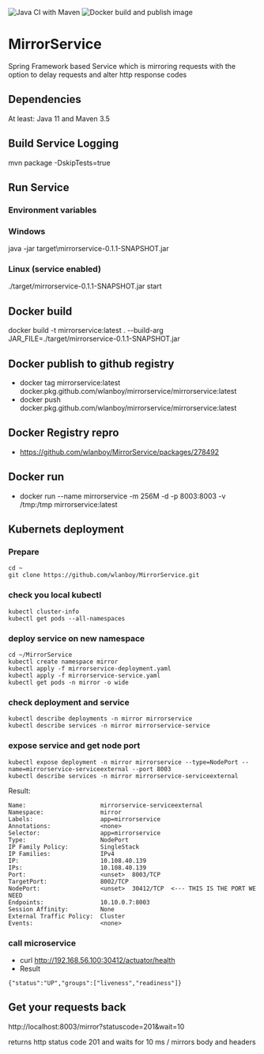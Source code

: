 ![Java CI with Maven](https://github.com/wlanboy/MirrorService/workflows/Java%20CI%20with%20Maven/badge.svg?branch=master) ![Docker build and publish image](https://github.com/wlanboy/MirrorService/workflows/Docker%20build%20and%20publish%20image/badge.svg)

# MirrorService
Spring Framework based Service which is mirroring requests with the option to delay requests and alter http response codes

## Dependencies
At least: Java 11 and Maven 3.5

## Build Service Logging
mvn package -DskipTests=true

## Run Service
### Environment variables

### Windows
java -jar target\mirrorservice-0.1.1-SNAPSHOT.jar

### Linux (service enabled)
./target/mirrorservice-0.1.1-SNAPSHOT.jar start

## Docker build
docker build -t mirrorservice:latest . --build-arg JAR_FILE=./target/mirrorservice-0.1.1-SNAPSHOT.jar

## Docker publish to github registry
- docker tag mirrorservice:latest docker.pkg.github.com/wlanboy/mirrorservice/mirrorservice:latest
- docker push docker.pkg.github.com/wlanboy/mirrorservice/mirrorservice:latest

## Docker Registry repro
- https://github.com/wlanboy/MirrorService/packages/278492

## Docker run
- docker run --name mirrorservice -m 256M -d -p 8003:8003 -v /tmp:/tmp mirrorservice:latest

## Kubernets deployment

### Prepare
```
cd ~
git clone https://github.com/wlanboy/MirrorService.git
```

### check you local kubectl
```
kubectl cluster-info
kubectl get pods --all-namespaces
```

### deploy service on new namespace
```
cd ~/MirrorService
kubectl create namespace mirror
kubectl apply -f mirrorservice-deployment.yaml
kubectl apply -f mirrorservice-service.yaml
kubectl get pods -n mirror -o wide
```

### check deployment and service
```
kubectl describe deployments -n mirror mirrorservice 
kubectl describe services -n mirror mirrorservice-service
```

### expose service and get node port
```
kubectl expose deployment -n mirror mirrorservice --type=NodePort --name=mirrorservice-serviceexternal --port 8003
kubectl describe services -n mirror mirrorservice-serviceexternal 
```
Result:
```
Name:                     mirrorservice-serviceexternal
Namespace:                mirror
Labels:                   app=mirrorservice
Annotations:              <none>
Selector:                 app=mirrorservice
Type:                     NodePort
IP Family Policy:         SingleStack
IP Families:              IPv4
IP:                       10.108.40.139
IPs:                      10.108.40.139
Port:                     <unset>  8003/TCP
TargetPort:               8002/TCP
NodePort:                 <unset>  30412/TCP  <--- THIS IS THE PORT WE NEED
Endpoints:                10.10.0.7:8003
Session Affinity:         None
External Traffic Policy:  Cluster
Events:                   <none>
```

###  call microservice
* curl http://192.168.56.100:30412/actuator/health
* Result
```
{"status":"UP","groups":["liveness","readiness"]}
```

## Get your requests back
http://localhost:8003/mirror?statuscode=201&wait=10 

returns http status code 201 and waits for 10 ms / mirrors body and headers
